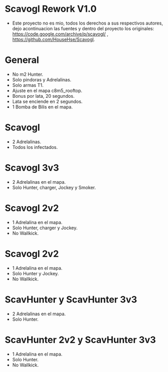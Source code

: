 # Scavogl Rework V1.0
- Este proyecto no es mio, todos los derechos a sus respectivos autores, dejo acontinuacion las fuentes y dentro del proyecto los originales:
https://code.google.com/archive/p/scavogl/ , https://github.com/HouseHse/Scavogl.

# General
- No m2 Hunter.
- Solo pindoras y Adrelalinas.
- Solo armas T1.
- Ajuste en el mapa c8m5_rooftop.
- Bonus por lata, 20 segundos.
- Lata se enciende en 2 segundos.
- 1 Bomba de Bilis en el mapa.

# Scavogl
- 2 Adrelalinas.
- Todos los infectados.

# Scavogl 3v3
- 2 Adrelalinas en el mapa.
- Solo Hunter, charger, Jockey y Smoker.

# Scavogl 2v2
- 1 Adrelalina en el mapa.
- Solo Hunter, charger y Jockey.
- No Wallkick.

# Scavogl 2v2
- 1 Adrelalina en el mapa.
- Solo Hunter y Jockey.
- No Wallkick.

# ScavHunter y ScavHunter 3v3
- 2 Adrelalinas en el mapa.
- Solo Hunter.

# ScavHunter 2v2 y ScavHunter 3v3
- 1 Adrelalina en el mapa.
- Solo Hunter.
- No Wallkick.
